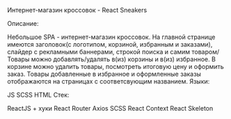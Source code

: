 Интернет-магазин кроссовок - React Sneakers

Описание:

Небольшое SPA - интернет-магазин кроссовок.
На главной странице имеются заголовок(с логотипом, корзиной, избранным и заказами), слайдер с рекламными баннерами, строкой поиска и самим товаром/
Товары можно добавлять/удалять в(из) корзины и в(из) избранное.
В корзине можно удалить товары, посмотреть итоговую цену и оформить заказ.
Товары добавленные в избранное и оформленные заказы отображаются на страницах с соответсвующим названием.
Языки:

JS
SCSS
HTML
Стек:

ReactJS + хуки
React Router
Axios
SCSS
React Context
React Skeleton
